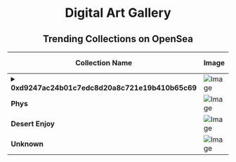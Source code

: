 <div align="center">

# Digital Art Gallery

## Trending Collections on OpenSea

| Collection Name                       | Image                                                                                     | Description                       | OpenSea Link                                                                                          |
|---------------------------------------|-------------------------------------------------------------------------------------------|-----------------------------------|--------------------------------------------------------------------------------------------------------|
| **<details><summary>0xd9247ac24b01c7edc8d20a8c721e19b410b65c69</summary></details>** | ![Image](https://i.seadn.io/s/raw/files/77cdca8a44480bf1f8d2bd3535d0a5bf.png?w=500&auto=format?w=200&auto=format) | 🤗 | <details><summary>Link</summary>[0xd9247ac24b01c7edc8d20a8c721e19b410b65c69](https://opensea.io/collection/0xd9247ac24b01c7edc8d20a8c721e19b410b65c69)</details> |
| **Phys** | ![Image](https://i.seadn.io/s/raw/files/ac18a5ac3b6564a41046b57cc11153cc.jpg?w=500&auto=format?w=200&auto=format) | Pond meyer allows | <details><summary>Link</summary>[Phys](https://opensea.io/collection/phys-10)</details> |
| **Desert Enjoy** | ![Image](https://i.seadn.io/s/raw/files/f84e155ac25c2e7571ca55a36df900bf.webp?w=500&auto=format?w=200&auto=format) |  | <details><summary>Link</summary>[Desert Enjoy](https://opensea.io/collection/desert-enjoy)</details> |
| **Unknown** | ![Image](https://i.seadn.io/gcs/files/597d7a5d9747e2ce5babddf878e53dbc.gif?w=500&auto=format?w=200&auto=format) |  | <details><summary>Link</summary>[Unknown](https://opensea.io/collection/unknown-170449)</details> |

</div>